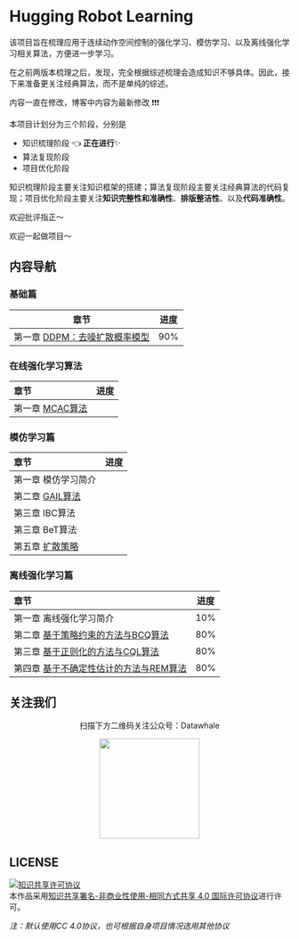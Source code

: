 # Hugging Robot Learning
该项目旨在梳理应用于连续动作空间控制的强化学习、模仿学习、以及离线强化学习相关算法，方便进一步学习。

在之前两版本梳理之后，发现，完全根据综述梳理会造成知识不够具体。因此，接下来准备更关注经典算法，而不是单纯的综述。

内容一直在修改，博客中内容为最新修改 :exclamation::exclamation::exclamation:



本项目计划分为三个阶段，分别是

- 知识梳理阶段 :point_left: **正在进行**:sparkles:
- 算法复现阶段 
- 项目优化阶段 

知识梳理阶段主要关注知识框架的搭建；算法复现阶段主要关注经典算法的代码复现；项目优化阶段主要关注**知识完整性和准确性**、**排版整洁性**、以及**代码准确性**。

欢迎批评指正～

欢迎一起做项目～



## 内容导航

### 基础篇

| 章节                                                         | 进度 |
| ------------------------------------------------------------ | ---- |
| 第一章 [DDPM：去噪扩散概率模型](https://www.robotech.ink/index.php/Foundation/172.html) | 90%  |



### 在线强化学习算法

| 章节                                                         | 进度 |
| :----------------------------------------------------------- | :--: |
| 第一章 [MCAC算法](https://www.robotech.ink/index.php/RL/139.html) |      |



### 模仿学习篇

| 章节                                                         | 进度 |
| :----------------------------------------------------------- | :--: |
| 第一章 模仿学习简介                                          |      |
| 第二章 [GAIL算法](https://www.robotech.ink/index.php/AIL/187.html) |      |
| 第三章 IBC算法                                               |      |
| 第三章 BeT算法                                               |      |
| 第五章 [扩散策略](https://www.robotech.ink/index.php/Robot-Learning/106.html) |      |



### 离线强化学习篇

| 章节                                                         | 进度 |
| :----------------------------------------------------------- | :--: |
| 第一章 离线强化学习简介                                      | 10%  |
| 第二章 [基于策略约束的方法与BCQ算法](https://www.robotech.ink/index.php/Policy-Constrained/181.html) | 80%  |
| 第三章 [基于正则化的方法与CQL算法](https://www.robotech.ink/index.php/Regularization/120.html) | 80%  |
| 第四章 [基于不确定性估计的方法与REM算法](https://www.robotech.ink/index.php/Uncertainty/191.html) | 80%  |





## 关注我们

<div align=center>
<p>扫描下方二维码关注公众号：Datawhale</p>
<img src="https://raw.githubusercontent.com/datawhalechina/pumpkin-book/master/res/qrcode.jpeg" width = "180" height = "180">
</div>


## LICENSE

<a rel="license" href="http://creativecommons.org/licenses/by-nc-sa/4.0/"><img alt="知识共享许可协议" style="border-width:0" src="https://img.shields.io/badge/license-CC%20BY--NC--SA%204.0-lightgrey" /></a><br />本作品采用<a rel="license" href="http://creativecommons.org/licenses/by-nc-sa/4.0/">知识共享署名-非商业性使用-相同方式共享 4.0 国际许可协议</a>进行许可。

*注：默认使用CC 4.0协议，也可根据自身项目情况选用其他协议*

